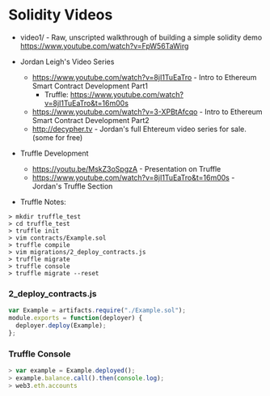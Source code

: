 # Solidity Videos

* video1/ - Raw, unscripted walkthrough of building a simple solidity demo https://www.youtube.com/watch?v=FpW56TaWirg
* Jordan Leigh's Video Series

	* https://www.youtube.com/watch?v=8jI1TuEaTro - Intro to Ethereum Smart Contract Development Part1
		* Truffle: https://www.youtube.com/watch?v=8jI1TuEaTro&t=16m00s
	* https://www.youtube.com/watch?v=3-XPBtAfcqo - Intro to Ethereum Smart Contract Development Part2
	* http://decypher.tv - Jordan's full Ehtereum video series for sale. (some for free)

* Truffle Development
	* https://youtu.be/MskZ3oSpgzA - Presentation on Truffle
	* https://www.youtube.com/watch?v=8jI1TuEaTro&t=16m00s - Jordan's Truffle Section

* Truffle Notes:
```
> mkdir truffle_test
> cd truffle_test
> truffle init
> vim contracts/Example.sol
> truffle compile
> vim migrations/2_deploy_contracts.js
> truffle migrate
> truffle console
> truffle migrate --reset
```

### 2_deploy_contracts.js
```javascript
var Example = artifacts.require("./Example.sol");
module.exports = function(deployer) {
  deployer.deploy(Example);
};
```

### Truffle Console
```javascript
> var example = Example.deployed();
> example.balance.call().then(console.log);
> web3.eth.accounts 
```
